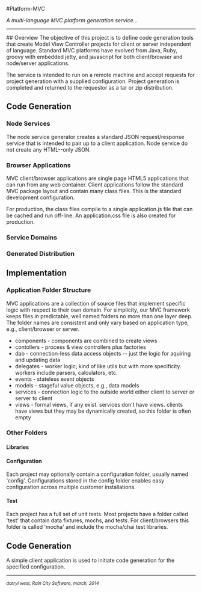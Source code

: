 #Platform-MVC


*A multi-language MVC platform generation service...*
<hr/>
## Overview
The objective of this project is to define code generation tools that create Model View Controller projects for client or server independent of language.  Standard MVC platforms have evolved from Java, Ruby, groovy with embedded jetty, and javascript for both client/browser and node/server applications.

The service is intended to run on a remote machine and accept requests for project generation with a supplied configuration.  Project generation is completed and returned to the requestor as a tar or zip distribution.

## Code Generation

### Node Services
The node service generator creates a standard JSON request/response service that is intended to pair up to a client application.  Node service do not create any HTML--only JSON.  
### Browser Applications
MVC client/browser applications are single page HTML5 applications that can run from any web container.  Client applications follow the standard MVC package layout and contain many class files.  This is the standard development configuration.  

For production, the class files compile to a single application.js file that can be cached and run off-line.  An application.css file is also created for production.

### Service Domains
### Generated Distribution 

## Implementation
### Application Folder Structure
MVC applications are a collection of source files that implement specific logic with respect to their own domain.  For simplicity, our MVC framework keeps files in predictable, well named folders no more than one layer deep.  The folder names are consistent and only vary based on application type, e.g., client/browser or server.


- components - components are combined to create views
- contollers - process & view controllers plus factories
- dao - connection-less data access objects -- just the logic for aquiring and updating data
- delegates - worker logic; kind of like utils but with more specificity. workers include parsers, calculators, etc.
- events - stateless event objects
- models - stageful value objects, e.g., data models
- services - connection logic to the outside world either client to server or server to client
- views - formal views, if any exist.  services don't have views.  clients have views but they may be dynamically created, so this folder is often empty

### Other Folders
#### Libraries
#### Configuration
Each project may optionally contain a configuration folder, usually named 'config'.  Configurations stored in the config folder enables easy configuration across multiple customer installations. 
#### Test
Each project has a full set of unit tests.  Most projects have a folder called 'test' that contain data fixtures, mochs, and tests.  For client/browsers this folder is called 'mocha' and include the mocha/chai test libraries.

## Code Generation
A simple client application is used to initiate code generation for the specified configuration.


- - -
<small>*darryl west, Rain City Software, march, 2014*</small>




